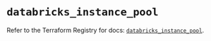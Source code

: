 # `databricks_instance_pool`

Refer to the Terraform Registry for docs: [`databricks_instance_pool`](https://registry.terraform.io/providers/databricks/databricks/1.82.0/docs/resources/instance_pool).
